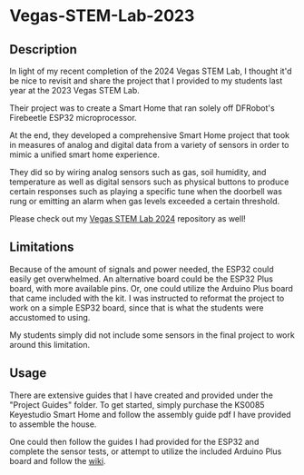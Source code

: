 # Vegas-STEM-Lab-2023

## Description
In light of my recent completion of the 2024 Vegas STEM Lab, I thought it'd be nice to revisit and share the project that I provided to my students last year at the 2023 Vegas STEM Lab.

Their project was to create a Smart Home that ran solely off DFRobot's Firebeetle ESP32 microprocessor.

At the end, they developed a comprehensive Smart Home project that took in measures of analog and digital data from a variety of sensors in order to mimic a unified smart home experience.

They did so by wiring analog sensors such as gas, soil humidity, and temperature as well as digital sensors such as physical buttons to produce certain responses such as playing a specific tune when the doorbell was rung or emitting an alarm when gas levels exceeded a certain threshold.

Please check out my [Vegas STEM Lab 2024](https://github.com/SebastianYepez/Vegas-STEM-Lab-2024) repository as well!

## Limitations
Because of the amount of signals and power needed, the ESP32 could easily get overwhelmed. An alternative board could be the ESP32 Plus board, with more available pins. Or, one could utilize the Arduino Plus board that came included with the kit. I was instructed to reformat the project to work on a simple ESP32 board, since that is what the students were accustomed to using.

My students simply did not include some sensors in the final project to work around this limitation.

## Usage
There are extensive guides that I have created and provided under the "Project Guides" folder. To get started, simply purchase the KS0085 Keyestudio Smart Home and follow the assembly guide pdf I have provided to assemble the house.

One could then follow the guides I had provided for the ESP32 and complete the sensor tests, or attempt to utilize the included Arduino Plus board and follow the [wiki](https://wiki.keyestudio.com/KS0085_Keyestudio_Smart_Home_Kit_for_Arduino).